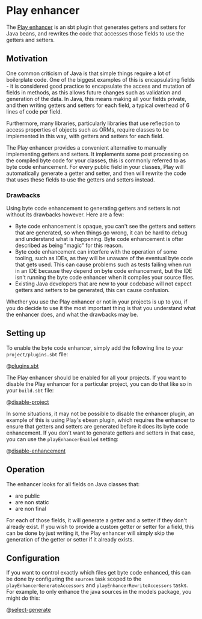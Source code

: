 <!--- Copyright (C) Lightbend Inc. <https://www.lightbend.com> -->
# Play enhancer

The [Play enhancer](https://github.com/playframework/play-enhancer) is an sbt plugin that generates getters and setters for Java beans, and rewrites the code that accesses those fields to use the getters and setters.

## Motivation

One common criticism of Java is that simple things require a lot of boilerplate code.  One of the biggest examples of this is encapsulating fields - it is considered good practice to encapsulate the access and mutation of fields in methods, as this allows future changes such as validation and generation of the data. In Java, this means making all your fields private, and then writing getters and setters for each field, a typical overhead of 6 lines of code per field.

Furthermore, many libraries, particularly libraries that use reflection to access properties of objects such as ORMs, require classes to be implemented in this way, with getters and setters for each field.

The Play enhancer provides a convenient alternative to manually implementing getters and setters. It implements some post processing on the compiled byte code for your classes, this is commonly referred to as byte code enhancement. For every public field in your classes, Play will automatically generate a getter and setter, and then will rewrite the code that uses these fields to use the getters and setters instead.

### Drawbacks

Using byte code enhancement to generating getters and setters is not without its drawbacks however.  Here are a few:

* Byte code enhancement is opaque, you can't see the getters and setters that are generated, so when things go wrong, it can be hard to debug and understand what is happening. Byte code enhancement is ofter described as being "magic" for this reason.
* Byte code enhancement can interfere with the operation of some tooling, such as IDEs, as they will be unaware of the eventual byte code that gets used. This can cause problems such as tests failing when run in an IDE because they depend on byte code enhancement, but the IDE isn't running the byte code enhancer when it compiles your source files.
* Existing Java developers that are new to your codebase will not expect getters and setters to be generated, this can cause confusion.

Whether you use the Play enhancer or not in your projects is up to you, if you do decide to use it the most important thing is that you understand what the enhancer does, and what the drawbacks may be.

## Setting up

To enable the byte code enhancer, simply add the following line to your `project/plugins.sbt` file:

@[plugins.sbt](code/enhancer.sbt)

The Play enhancer should be enabled for all your projects.  If you want to disable the Play enhancer for a particular project, you can do that like so in your `build.sbt` file:

@[disable-project](code/enhancer.sbt)

In some situations, it may not be possible to disable the enhancer plugin, an example of this is using Play's ebean plugin, which requires the enhancer to ensure that getters and setters are generated before it does its byte code enhancement.  If you don't want to generate getters and setters in that case, you can use the `playEnhancerEnabled` setting:

@[disable-enhancement](code/enhancer.sbt)

## Operation

The enhancer looks for all fields on Java classes that:

* are public
* are non static
* are non final

For each of those fields, it will generate a getter and a setter if they don't already exist.  If you wish to provide a custom getter or setter for a field, this can be done by just writing it, the Play enhancer will simply skip the generation of the getter or setter if it already exists.

## Configuration

If you want to control exactly which files get byte code enhanced, this can be done by configuring the `sources` task scoped to the `playEnhancerGenerateAccessors` and `playEnhancerRewriteAccessors` tasks.  For example, to only enhance the java sources in the models package, you might do this:

@[select-generate](code/enhancer.sbt)
